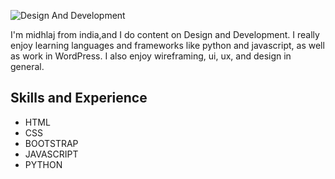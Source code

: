 ![Design And Development](https://github.com/MidhlajRahman/MidhlajRahman/blob/master/freeCamp.jpg)

I'm midhlaj from india,and I do content on Design and Development. I really enjoy learning languages and frameworks like python and javascript, as well as work in WordPress. I also enjoy wireframing, ui, ux, and design in general.

## Skills and Experience

* HTML
* CSS
* BOOTSTRAP
* JAVASCRIPT
* PYTHON
